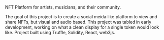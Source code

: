 NFT Platform for artists, musicians, and their community.

The goal of this project is to create a social meida like platform to view and share NFTs, but visual and audio based. This project was tabled in early development, working on what a clean display for a single token would look like. Project built using Truffle, Solidity, React, web3js.
